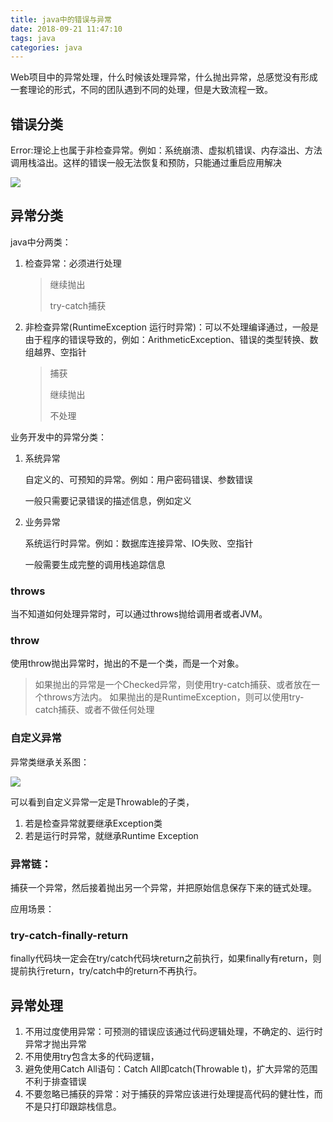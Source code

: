 ```yaml
---
title: java中的错误与异常
date: 2018-09-21 11:47:10
tags: java
categories: java
---
```

Web项目中的异常处理，什么时候该处理异常，什么抛出异常，总感觉没有形成一套理论的形式，不同的团队遇到不同的处理，但是大致流程一致。

## 错误分类

Error:理论上也属于非检查异常。例如：系统崩溃、虚拟机错误、内存溢出、方法调用栈溢出。这样的错误一般无法恢复和预防，只能通过重启应用解决

![](http://pciqklc7l.bkt.clouddn.com/Error.png)


## 异常分类

java中分两类：

1. 检查异常：必须进行处理
	
	> 继续抛出
	>
	> try-catch捕获

2. 非检查异常(RuntimeException 运行时异常)：可以不处理编译通过，一般是由于程序的错误导致的，例如：ArithmeticException、错误的类型转换、数组越界、空指针
	
	> 捕获
	>
	> 继续抛出
	>
	> 不处理
	

业务开发中的异常分类：

1. 系统异常

	自定义的、可预知的异常。例如：用户密码错误、参数错误
	
	一般只需要记录错误的描述信息，例如定义
	
2. 业务异常
	
	系统运行时异常。例如：数据库连接异常、IO失败、空指针
	
	一般需要生成完整的调用栈追踪信息
	
### throws

当不知道如何处理异常时，可以通过throws抛给调用者或者JVM。

### throw

使用throw抛出异常时，抛出的不是一个类，而是一个对象。

> 如果抛出的异常是一个Checked异常，则使用try-catch捕获、或者放在一个throws方法内。
> 如果抛出的是RuntimeException，则可以使用try-catch捕获、或者不做任何处理
> 

### 自定义异常
异常类继承关系图：

![](http://pciqklc7l.bkt.clouddn.com/Exception.png)

可以看到自定义异常一定是Throwable的子类，

1. 若是检查异常就要继承Exception类
2. 若是运行时异常，就继承Runtime
Exception

### 异常链：

捕获一个异常，然后接着抛出另一个异常，并把原始信息保存下来的链式处理。

应用场景：

### try-catch-finally-return

finally代码块一定会在try/catch代码块return之前执行，如果finally有return，则提前执行return，try/catch中的return不再执行。

## 异常处理

1. 不用过度使用异常：可预测的错误应该通过代码逻辑处理，不确定的、运行时异常才抛出异常
2. 不用使用try包含太多的代码逻辑，
3. 避免使用Catch All语句：Catch All即catch(Throwable t)，扩大异常的范围不利于排查错误
4. 不要忽略已捕获的异常：对于捕获的异常应该进行处理提高代码的健壮性，而不是只打印跟踪栈信息。

